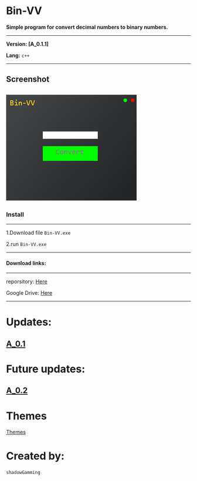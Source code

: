 # Bin-VV
   __Simple program for convert decimal numbers to binary numbers.__ <br>

   ---

__Version: [A_0.1.1]__

__Lang:__ ```c++```

  ---
## Screenshot

![Screen](/img/screenShot.png)
---

### Install

---

 1.Download file ```Bin-VV.exe```

 2.run ```Bin-VV.exe```
 
 ---
 
#### Download links:

---

 reporsitory: [Here](https://github.com/shadowGamming/Bin-VV/blob/master/program/Bin-VV.exe)

 Google Drive: [Here](https://drive.google.com/file/d/1TYlNtbjumy1Y1m0HNZt58FN3pRiNuAni/view?usp=sharing)
 
 ---

# Updates:
   [A_0.1](Updates/A_0.1.md)
   ---

# Future updates:
   [A_0.2](Updates/A_0.2.md)
   ---
# Themes 
   [Themes](Themes.md)
   
# Created by:
```shadowGamming```
